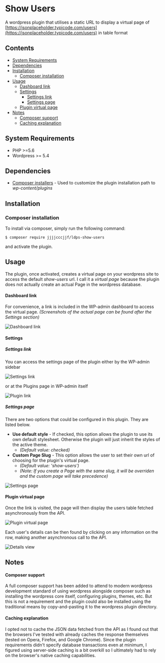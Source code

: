 # Show Users

A wordpress plugin that utilises a static URL to display a virtual page of [https://jsonplaceholder.typicode.com/users](https://jsonplaceholder.typicode.com/users) in table format

## Contents
* [System Requirements](#system-requirements)
* [Dependencies](#dependencies)
* [Installation](#installation)
    * [Composer installation](#composer-installation)
* [Usage](#usage)
    * [Dashboard link](#dashboard-link)
    * [Settings](#settings)
        * [Settings link](#settings-link)
        * [Settings page](#settings-link)
    * [Plugin virtual page](#plugin-virtual-page)
* [Notes](#notes)
    * [Composer support](#composer-support)
    * [Caching explanation](#caching-explanation)

## System Requirements
* PHP >=5.6
* Wordpress >= 5.4

## Dependencies 
* [Composer installers](https://github.com/composer/installers) - Used to customize the plugin installation path to *wp-content/plugins*

## Installation
### Composer installation
To install via composer, simply run the following command:  

`$ composer require jjjjcccjjf/ldps-show-users`  

and activate the plugin.

## Usage
The plugin, once activated, creates a virtual page on your wordpress site to access the default *show-users* url. I call it a *virtual page* because the plugin does not actually create an actual Page in the wordpress database. 

#### Dashboard link
For convenience, a link is included in the WP-admin dashboard to access the virtual page. *(Screenshots of the actual page can be found after the Settings section)*

![Dashboard link](https://i.imgur.com/tGZzDKK.png)

#### Settings
##### Settings link
You can access the settings page of the plugin either by the WP-admin sidebar

![Settings link](https://i.imgur.com/Iwv3bwV.png)

or at the Plugins page in WP-admin itself

![Plugin link](https://i.imgur.com/2BB2bHc.png)

##### Settings page
There are two options that could be configured in this plugin. They are listed below.

* **Use default style** - If checked, this option allows the plugin to use its own default stylesheet. Otherwise the plugin will just inherit the styles of the active theme. 
    * *(Default value: checked)*
* **Custom Page Slug** - This option allows the user to set their own url of choosing for the plugin's virtual page. 
    * *(Default value: 'show-users')*
    * *(Note: If you create a Page with the same slug, it will be overriden and the custom page will take precedence)*

![Settings page](https://i.imgur.com/8QVvOXd.png)

#### Plugin virtual page
Once the link is visited, the page will then display the users table fetched asynchronously from the API.

![Plugin virtual page](https://i.imgur.com/plsj7FD.png)

Each user's details can be then found by clicking on any information on the row, making another asynchronous call to the API.

![Details view](https://i.imgur.com/Gt8ESqv.png)

## Notes
#### Composer support
A full composer support has been added to attend to modern wordpress development standard of using wordpress alongside composer such as installing the wordpress core itself, configuring plugins, themes, etc. But this is not a requirement and the plugin could also be installed using the traditional means by copy-and-pasting it to the wordpress plugin directory.

#### Caching explanation
I opted not to cache the JSON data fetched from the API as I found out that the browsers I've tested with already caches the response themselves (tested on Opera, Firefox, and Google Chrome). Since the plugin requirements didn't specify database transactions even at minimum, I figured using server-side caching is a bit overkill so I ultimately had to rely on the browser's native caching capabilities.
